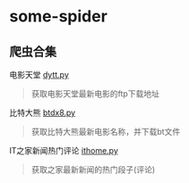 # some-spider
爬虫合集  
---  

电影天堂 [dytt.py](https://github.com/fengf233/some-spider/blob/master/dytt.py) 
> 获取电影天堂最新电影的ftp下载地址

比特大熊 [btdx8.py](https://github.com/fengf233/some-spider/blob/master/btdx8.py) 
> 获取比特大熊最新电影名称，并下载bt文件 

IT之家新闻热门评论 [ithome.py](https://github.com/fengf233/some-spider/blob/master/ithome.py) 
> 获取之家最新新闻的热门段子(评论)
